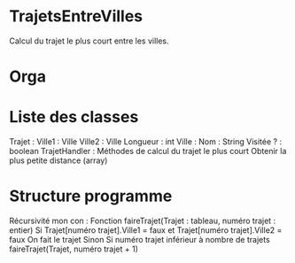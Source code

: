 # TrajetsEntreVilles
Calcul du trajet le plus court entre les villes.


# Orga


# Liste des classes
Trajet :
	Ville1 : Ville
	Ville2 : Ville
	Longueur : int
Ville :
	Nom : String
	Visitée ? : boolean
TrajetHandler :
	Méthodes de calcul du trajet le plus court
	Obtenir la plus petite distance (array<entier>)
	
# Structure programme
Récursivité mon con :
Fonction faireTrajet(Trajet : tableau, numéro trajet : entier)
Si Trajet[numéro trajet].Ville1 = faux et Trajet[numéro trajet].Ville2 = faux
		On fait le trajet
	Sinon
		Si numéro trajet inférieur à nombre de trajets
			faireTrajet(Trajet, numéro trajet + 1)

